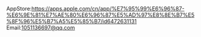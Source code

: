 AppStore:https://apps.apple.com/cn/app/%E7%95%99%E6%96%87-%E6%9E%81%E7%AE%80%E6%96%87%E5%AD%97%E8%8E%B7%E5%8F%96%E5%B7%A5%E5%85%B7/id6472631131
Email:1051136697@qq.com
